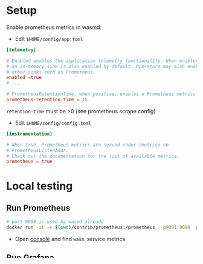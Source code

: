 # Setup
Enable prometheus metrics in wasmd:

* Edit `$HOME/config/app.toml`
```toml
[telemetry]

# Enabled enables the application telemetry functionality. When enabled,
# an in-memory sink is also enabled by default. Operators may also enabled
# other sinks such as Prometheus.
enabled =true
# ...

# PrometheusRetentionTime, when positive, enables a Prometheus metrics sink.
prometheus-retention-time = 15
```

`retention-time` must be >0 (see prometheus scrape config)



* Edit `$HOME/config/config.toml`
```toml
[instrumentation]

# When true, Prometheus metrics are served under /metrics on
# PrometheusListenAddr.
# Check out the documentation for the list of available metrics.
prometheus = true
```
# Local testing
## Run Prometheus
```sh
# port 9090 is used by wasmd already
docker run -it -v $(pwd)/contrib/prometheus:/prometheus  -p9091:9090  prom/prometheus --config.file=/prometheus/prometheus.yaml
```
* Open [console](http://localhost:9091) and find `wasm_`service metrics

## Run Grafana

```shell
docker run -it -p 3000:3000 grafana/grafana
```
* Add Prometheus data source
`http://host.docker.internal:9091`
### Labels
* `wasm_contract_create` = nanosec